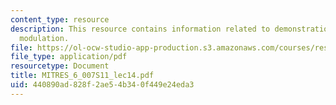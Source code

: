 ```yaml
---
content_type: resource
description: This resource contains information related to demonstration of amplitude
  modulation.
file: https://ol-ocw-studio-app-production.s3.amazonaws.com/courses/res-6-007-signals-and-systems-spring-2011/440890ad828f2ae54b340f449e24eda3_MITRES_6_007S11_lec14.pdf
file_type: application/pdf
resourcetype: Document
title: MITRES_6_007S11_lec14.pdf
uid: 440890ad-828f-2ae5-4b34-0f449e24eda3
---
```

